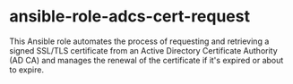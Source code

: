 # ansible-role-adcs-cert-request
This Ansible role automates the process of requesting and retrieving a signed SSL/TLS certificate from an Active Directory Certificate Authority (AD CA) and manages the renewal of the certificate if it's expired or about to expire.
